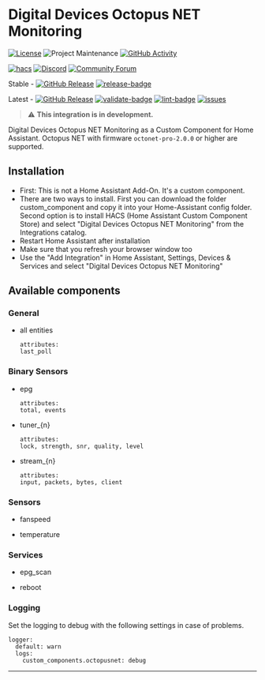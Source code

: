 # Digital Devices Octopus NET Monitoring
[![License][license-shield]](LICENSE)
![Project Maintenance][maintenance-shield]
[![GitHub Activity][commits-shield]][commits]

[![hacs][hacsbadge]][hacs]
[![Discord][discord-shield]][discord]
[![Community Forum][forum-shield]][forum]

Stable -
[![GitHub Release][stable-release-shield]][releases]
[![release-badge]][release-workflow]

Latest -
[![GitHub Release][latest-release-shield]][releases]
[![validate-badge]][validate-workflow]
[![lint-badge]][lint-workflow]
[![issues][issues-shield]][issues-link]

> :warning: **This integration is in development.**

Digital Devices Octopus NET Monitoring as a Custom Component for Home Assistant. Octopus NET with firmware `octonet-pro-2.0.0` or higher are supported.

## Installation
* First: This is not a Home Assistant Add-On. It's a custom component.
* There are two ways to install. First you can download the folder custom_component and copy it into your Home-Assistant config folder. Second option is to install HACS (Home Assistant Custom Component Store) and select "Digital Devices Octopus NET Monitoring" from the Integrations catalog.
* Restart Home Assistant after installation
* Make sure that you refresh your browser window too
* Use the "Add Integration" in Home Assistant, Settings, Devices & Services and select "Digital Devices Octopus NET Monitoring"

## Available components 

### General

* all entities

    ```
    attributes: 
    last_poll
    ```

### Binary Sensors

* epg

    ```
    attributes: 
    total, events
    ```

* tuner_{n}

    ```
    attributes: 
    lock, strength, snr, quality, level
    ```

* stream_{n}

    ```
    attributes: 
    input, packets, bytes, client
    ```

### Sensors

* fanspeed

* temperature

### Services

* epg_scan

* reboot

### Logging

Set the logging to debug with the following settings in case of problems.

```
logger:
  default: warn
  logs:
    custom_components.octopusnet: debug
```


***

[commits-shield]: https://img.shields.io/github/commit-activity/y/ufozone/ha-octopusnet?style=for-the-badge
[commits]: https://github.com/ufozone/ha-octopusnet/commits/main
[license-shield]: https://img.shields.io/github/license/ufozone/ha-octopusnet.svg?style=for-the-badge
[maintenance-shield]: https://img.shields.io/badge/maintainer-ufozone-blue.svg?style=for-the-badge

[hacs]: https://github.com/custom-components/hacs
[hacsbadge]: https://img.shields.io/badge/HACS-Custom-orange.svg?style=for-the-badge
[discord]: https://discord.gg/Qa5fW2R
[discord-shield]: https://img.shields.io/discord/330944238910963714.svg?style=for-the-badge
[forum-shield]: https://img.shields.io/badge/community-forum-brightgreen.svg?style=for-the-badge
[forum]: https://community.home-assistant.io/

[issues-shield]: https://img.shields.io/github/issues/ufozone/ha-octopusnet?style=flat
[issues-link]: https://github.com/ufozone/ha-octopusnet/issues

[releases]: https://github.com/ufozone/ha-octopusnet/releases
[stable-release-shield]: https://img.shields.io/github/v/release/ufozone/ha-octopusnet?style=flat
[latest-release-shield]: https://img.shields.io/github/v/release/ufozone/ha-octopusnet?include_prereleases&style=flat

[lint-badge]: https://github.com/ufozone/ha-octopusnet/actions/workflows/lint.yaml/badge.svg
[lint-workflow]: https://github.com/ufozone/ha-octopusnet/actions/workflows/lint.yaml
[validate-badge]: https://github.com/ufozone/ha-octopusnet/actions/workflows/validate.yaml/badge.svg
[validate-workflow]: https://github.com/ufozone/ha-octopusnet/actions/workflows/validate.yaml
[release-badge]: https://github.com/ufozone/ha-octopusnet/actions/workflows/release.yaml/badge.svg
[release-workflow]: https://github.com/ufozone/ha-octopusnet/actions/workflows/release.yaml
